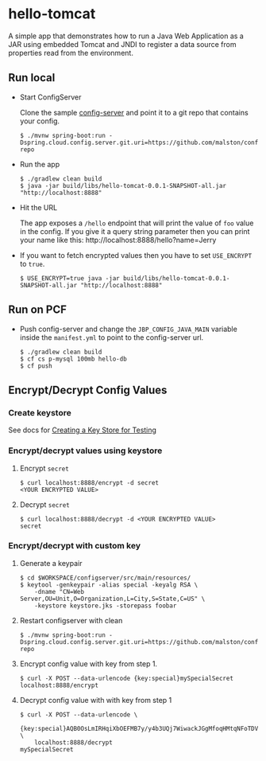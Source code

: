 # hello-tomcat

A simple app that demonstrates how to run a Java Web Application as a JAR using embedded Tomcat
and JNDI to register a data source from properties read from the environment.

## Run local

* Start ConfigServer

    Clone the sample [config-server](https://github.com/spring-cloud-samples/configserver) and point it to a git repo that contains your config.

    ```
    $ ./mvnw spring-boot:run -Dspring.cloud.config.server.git.uri=https://github.com/malston/config-repo
    ```

* Run the app
    ```
    $ ./gradlew clean build
    $ java -jar build/libs/hello-tomcat-0.0.1-SNAPSHOT-all.jar "http://localhost:8888"
    ```
* Hit the URL

    The app exposes a `/hello` endpoint that will print the value of `foo` value in the config. If you give it a query string parameter then you can print your name like this:  http://localhost:8888/hello?name=Jerry

* If you want to fetch encrypted values then you have to set `USE_ENCRYPT` to `true`.

	```
	$ USE_ENCRYPT=true java -jar build/libs/hello-tomcat-0.0.1-SNAPSHOT-all.jar "http://localhost:8888"
	```

## Run on PCF

* Push config-server and change the `JBP_CONFIG_JAVA_MAIN` variable inside the `manifest.yml` to point to the config-server url.

	```
	$ ./gradlew clean build
	$ cf cs p-mysql 100mb hello-db
	$ cf push
	```

## Encrypt/Decrypt Config Values

### Create keystore

See docs for [Creating a Key Store for Testing](http://cloud.spring.io/spring-cloud-static/spring-cloud-config/1.2.3.RELEASE/#_creating_a_key_store_for_testing)

### Encrypt/decrypt values using keystore

1. Encrypt `secret`

	```
	$ curl localhost:8888/encrypt -d secret
	<YOUR ENCRYPTED VALUE>
	```

2. Decrypt `secret`

	```
	$ curl localhost:8888/decrypt -d <YOUR ENCRYPTED VALUE>
	secret
	```

### Encrypt/decrypt with custom key

1. Generate a keypair

	```
	$ cd $WORKSPACE/configserver/src/main/resources/
	$ keytool -genkeypair -alias special -keyalg RSA \
	    -dname "CN=Web Server,OU=Unit,O=Organization,L=City,S=State,C=US" \
	    -keystore keystore.jks -storepass foobar
	```

2. Restart configserver with clean

	```
	$ ./mvnw spring-boot:run -Dspring.cloud.config.server.git.uri=https://github.com/malston/config-repo
	```

3. Encrypt config value with key from step 1.

	```
	$ curl -X POST --data-urlencode {key:special}mySpecialSecret localhost:8888/encrypt
	```

4. Decrypt config value with with key from step 1

	```
	$ curl -X POST --data-urlencode \
		{key:special}AQB0OsLmIRHqiXbOEFMB7y/y4b3UQj7WiwackJGgMfoqHMtqNFoTDVBUAPPBoFCRowoCNd5fDNJNY0gAcQt/7ORGmP1B1rjoIMjBT9u8TPRIXK++LbroJ1UUTlmb+RIuY9wrb4g6ocwYK6O8j79y6UsZsIIUxZ9WZu45nfyAcEiPmtUiAKrTSQ46tE0RmAI/iLQH5GYKCmrfPntaf5sN9qWfXUmn3haEjEppSSJgs5OGgsEIFnReC9w89Gde8vMK4T3WhFG/27guXqtcTmmfgqvFvOY6IVxTMBMgvZ6MGmGwM5jU6NY/kNVKAUObEdIAUjlzytHwT4Hp6fgS123Wv2C5N7v3SVgYzVMQI5l6q21H9uL3v1pNbaCVebuxYGpsWg8= \
		localhost:8888/decrypt
    mySpecialSecret
	```
